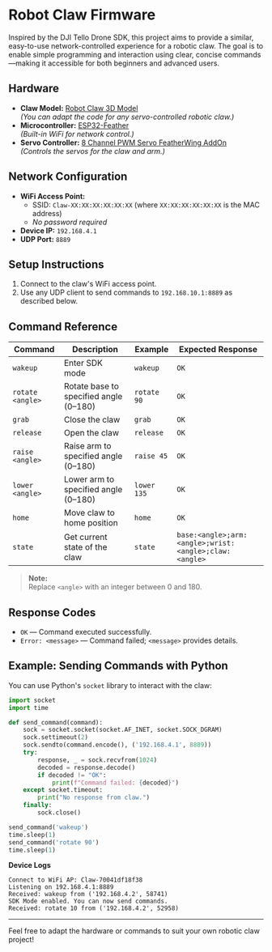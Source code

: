 # Robot Claw Firmware

Inspired by the DJI Tello Drone SDK, this project aims to provide a similar, easy-to-use network-controlled experience for a robotic claw. The goal is to enable simple programming and interaction using clear, concise commands—making it accessible for both beginners and advanced users.

## Hardware

- **Claw Model:** [Robot Claw 3D Model](https://makerworld.com/en/models/1372133-big-robotic-armds3dmax-with-magnetic-gripper#profileId-1418848)  
  *(You can adapt the code for any servo-controlled robotic claw.)*
- **Microcontroller:** [ESP32-Feather](https://www.adafruit.com/product/3405)  
  *(Built-in WiFi for network control.)*
- **Servo Controller:** [8 Channel PWM Servo FeatherWing AddOn](https://www.adafruit.com/product/2928)  
  *(Controls the servos for the claw and arm.)*

## Network Configuration

- **WiFi Access Point:**  
  - SSID: `Claw-XX:XX:XX:XX:XX:XX` (where `XX:XX:XX:XX:XX:XX` is the MAC address)  
  - *No password required*
- **Device IP:** `192.168.4.1`
- **UDP Port:** `8889`

## Setup Instructions

1. Connect to the claw's WiFi access point.
2. Use any UDP client to send commands to `192.168.10.1:8889` as described below.

## Command Reference

| Command             | Description                               | Example           | Expected Response |
|---------------------|-------------------------------------------|-------------------| -------------------|
| `wakeup`            | Enter SDK mode                            | `wakeup`          | `OK`              |
| `rotate <angle>`    | Rotate base to specified angle (0–180)    | `rotate 90`       | `OK`              |
| `grab`              | Close the claw                            | `grab`            | `OK`              |
| `release`           | Open the claw                             | `release`         | `OK`              |
| `raise <angle>`     | Raise arm to specified angle (0–180)      | `raise 45`        | `OK`              |
| `lower <angle>`     | Lower arm to specified angle (0–180)      | `lower 135`       | `OK`              |
| `home`              | Move claw to home position                | `home`            | `OK`              |
| `state`             | Get current state of the claw             | `state`           | `base:<angle>;arm:<angle>;wrist:<angle>;claw:<angle>` |

> **Note:**  
> Replace `<angle>` with an integer between 0 and 180.

## Response Codes

- `OK` — Command executed successfully.
- `Error: <message>` — Command failed; `<message>` provides details.

## Example: Sending Commands with Python

You can use Python's `socket` library to interact with the claw:

```python
import socket
import time

def send_command(command):
    sock = socket.socket(socket.AF_INET, socket.SOCK_DGRAM)
    sock.settimeout(2)
    sock.sendto(command.encode(), ('192.168.4.1', 8889))
    try:
        response, _ = sock.recvfrom(1024)
        decoded = response.decode()
        if decoded != "OK":
            print(f"Command failed: {decoded}")
    except socket.timeout:
        print("No response from claw.")
    finally:
        sock.close()

send_command('wakeup')
time.sleep(1)
send_command('rotate 90')
time.sleep(1)
```

**Device Logs**
```
Connect to WiFi AP: Claw-70041df18f38
Listening on 192.168.4.1:8889
Received: wakeup from ('192.168.4.2', 58741)
SDK Mode enabled. You can now send commands.
Received: rotate 10 from ('192.168.4.2', 52958)
```
---

Feel free to adapt the hardware or commands to suit your own robotic claw project!